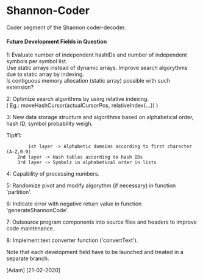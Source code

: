 # Shannon-Coder
Coder segment of the Shannon coder-decoder.

#### Future Development Fields in Question

1: Evaluate number of independent hashIDs and number of independent symbols per symbol list.\
Use static arrays instead of dynamic arrays. Improve search algorythms due to static array by indexing.\
Is contiguous memory allocation (static array) possible with such extension?

2: Optimize search algorithms by using relative indexing.\
( Eg.: moveHashCursor(actualCursorPos, relativeIndex{...}) )

3: New data storage structure and algorithms based on alphabetical order, hash ID, symbol probability weigh.
	
  Tip#1:
  
            1st layer -> Alphabetic domains according to first character (A-Z,0-9)
		2nd layer -> Hash tables according to hash IDs
		3rd layer -> Symbols in alphabetical order in lists

4: Capability of processing numbers.

5: Randomize pivot and modify algorythm (if necessary) in function 'partition'.

6: Indicate error with negative return value in function 'generateShannonCode'.

7: Outsource program components into source files and headers to improve code maintenance.

8: Implement text converter function ('convertText').

Note that each development field have to be launched and treated in a separate branch.

[Adam] [21-02-2020]
